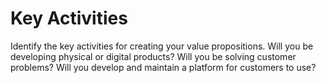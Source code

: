 # Key Activities

Identify the key activities for creating your value propositions. Will you be developing physical or digital products? Will you be solving customer problems? Will you develop and maintain a platform for customers to use?
